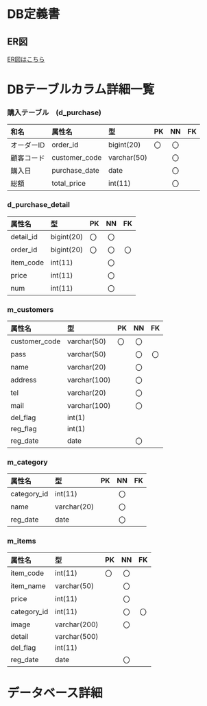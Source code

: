 # DB定義書
## ER図
[ER図はこちら](https://github.com/Aso2001017/2021sys-design/blob/main/ER/e-r.png)

# DBテーブルカラム詳細一覧

### 購入テーブル　(d_purchase)

|和名|属性名|型|PK|NN|FK|
|:---|:---|:---|:---|:---:|:---:|
|オーダーID|order_id|bigint(20)|〇|〇||
|顧客コード|customer_code|varchar(50)||〇||
|購入日|purchase_date|date||〇||
|総額|total_price|int(11)||〇||

### d_purchase_detail

|属性名|型|PK|NN|FK|
|:---|:---|:---|:---:|:---:|
|detail_id|bigint(20)|〇|〇||
|order_id|bigint(20)|〇|〇|〇|
|item_code|int(11)||〇||
|price|int(11)||〇||
|num|int(11)||〇||

### m_customers

|属性名|型|PK|NN|FK|
|:---|:---|:---|:---:|:---:|
|customer_code|varchar(50)|〇|〇||
|pass|varchar(50)||〇|〇|
|name|varchar(20)||〇||
|address|varchar(100)||〇||
|tel|varchar(20)||〇||
|mail|varchar(100)||〇||
|del_flag|int(1)||||
|reg_flag|int(1)||||
|reg_date|date||〇||

### m_category

|属性名|型|PK|NN|FK|
|:---|:---|:---|:---:|:---:|
|category_id|int(11)||〇||
|name|varchar(20)||〇||
|reg_date|date||〇||

### m_items
|属性名|型|PK|NN|FK|
|:---|:---|:---|:---:|:---:|
|item_code|int(11)|〇|〇||
|item_name|varchar(50)||〇||
|price|int(11)||〇||
|category_id|int(11)||〇|〇|
|image|varchar(200)||〇||
|detail|varchar(500)||||
|del_flag|int(11)||||
|reg_date|date||〇||

# データベース詳細
